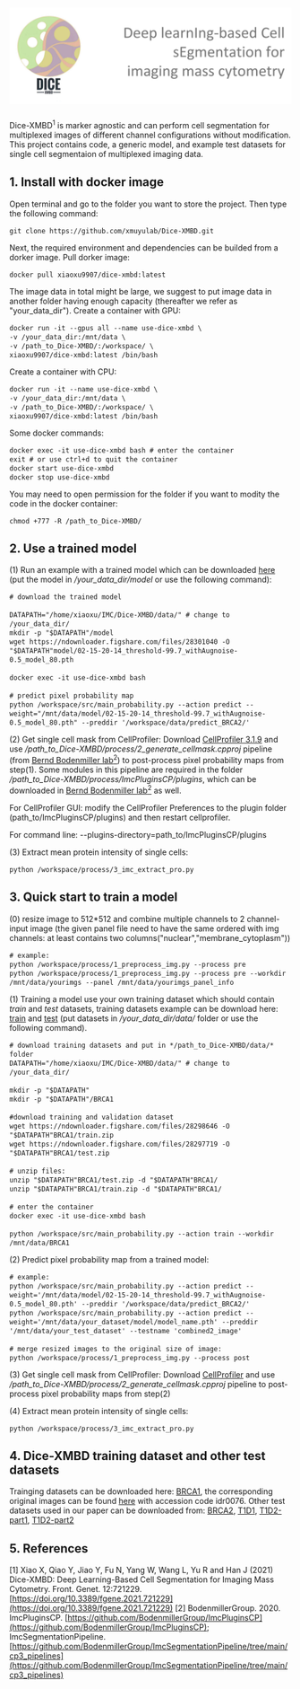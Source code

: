 # ![image](https://raw.githubusercontent.com/xmuyulab/Dice-XMBD/main/figure/Dice-XMBD.jpg)
[comment]:<img src="https://raw.githubusercontent.com/xmuyulab/Dice-XMBD/main/figure/Dice-XMBD.jpg" align=center />
Dice-XMBD<sup>1</sup> is marker agnostic and can perform cell segmentation for multiplexed images of different channel configurations without modification. This project contains code, a generic model, and example test datasets for single cell segmentaion of multiplexed imaging data. 

## 1. Install with docker image
Open terminal and go to the folder you want to store the project. Then type the following command:
```
git clone https://github.com/xmuyulab/Dice-XMBD.git
```

Next, the required environment and dependencies can be builded from a dorker image.
Pull dorker image:
```
docker pull xiaoxu9907/dice-xmbd:latest
```

The image data in total might be large, we suggest to put image data in another folder having enough capacity (thereafter we refer as "your_data_dir").
Create a container with GPU:
```
docker run -it --gpus all --name use-dice-xmbd \
-v /your_data_dir:/mnt/data \
-v /path_to_Dice-XMBD/:/workspace/ \
xiaoxu9907/dice-xmbd:latest /bin/bash
```

Create a container with CPU:
```
docker run -it --name use-dice-xmbd \
-v /your_data_dir:/mnt/data \
-v /path_to_Dice-XMBD/:/workspace/ \
xiaoxu9907/dice-xmbd:latest /bin/bash
```

Some docker commands:
```
docker exec -it use-dice-xmbd bash # enter the container
exit # or use ctrl+d to quit the container
docker start use-dice-xmbd
docker stop use-dice-xmbd
```

You may need to open permission for the folder if you want to modity the code in the docker container:
```
chmod +777 -R /path_to_Dice-XMBD/
```

## 2. Use a trained model
(1) Run an example with a trained model which can be downloaded [here](https://ndownloader.figshare.com/files/28301040) (put the model in */your_data_dir/model* or use the following command):
```
# download the trained model

DATAPATH="/home/xiaoxu/IMC/Dice-XMBD/data/" # change to /your_data_dir/
mkdir -p "$DATAPATH"/model
wget https://ndownloader.figshare.com/files/28301040 -O "$DATAPATH"model/02-15-20-14_threshold-99.7_withAugnoise-0.5_model_80.pth

docker exec -it use-dice-xmbd bash

# predict pixel probability map
python /workspace/src/main_probability.py --action predict --weight="/mnt/data/model/02-15-20-14_threshold-99.7_withAugnoise-0.5_model_80.pth" --preddir '/workspace/data/predict_BRCA2/'
```

(2) Get single cell mask from CellProfiler:
Download [CellProfiler 3.1.9](https://cellprofiler.org/previous-releases) and use */path_to_Dice-XMBD/process/2_generate_cellmask.cpproj* pipeline (from [Bernd Bodenmiller lab<sup>2</sup>](https://github.com/BodenmillerGroup/ImcSegmentationPipeline/tree/main/cp3_pipelines)) to post-process pixel probability maps from step(1). Some modules in this pipeline are required in the folder */path_to_Dice-XMBD/process/ImcPluginsCP/plugins*, which can be downloaded in [Bernd Bodenmiller lab<sup>2</sup>](https://github.com/BodenmillerGroup/ImcPluginsCP) as well. 

For CellProfiler GUI: modify the CellProfiler Preferences to the plugin folder (path_to/ImcPluginsCP/plugins) and then restart cellprofiler.

For command line: --plugins-directory=path_to/ImcPluginsCP/plugins


(3) Extract mean protein intensity of single cells:
```
python /workspace/process/3_imc_extract_pro.py 
```


## 3. Quick start to train a model
(0) resize image to 512*512 and combine multiple channels to 2 channel-input image (the given panel file need to have the same ordered with img channels: at least contains two columns("nuclear","membrane_cytoplasm"))
```
# example: 
python /workspace/process/1_preprocess_img.py --process pre
python /workspace/process/1_preprocess_img.py --process pre --workdir /mnt/data/yourimgs --panel /mnt/data/yourimgs_panel_info
```

(1) Training a model use your own training dataset which should contain *train* and *test* datasets, training datasets example can be download here: [train](https://ndownloader.figshare.com/files/28298646) and [test](https://ndownloader.figshare.com/files/28297719) (put datasets in */your_data_dir/data/* folder or use the following command).
```
# download training datasets and put in */path_to_Dice-XMBD/data/* folder
DATAPATH="/home/xiaoxu/IMC/Dice-XMBD/data/" # change to /your_data_dir/

mkdir -p "$DATAPATH"
mkdir -p "$DATAPATH"/BRCA1

#download training and validation dataset
wget https://ndownloader.figshare.com/files/28298646 -O "$DATAPATH"BRCA1/train.zip
wget https://ndownloader.figshare.com/files/28297719 -O "$DATAPATH"BRCA1/test.zip

# unzip files:
unzip "$DATAPATH"BRCA1/test.zip -d "$DATAPATH"BRCA1/
unzip "$DATAPATH"BRCA1/train.zip -d "$DATAPATH"BRCA1/

# enter the container
docker exec -it use-dice-xmbd bash

python /workspace/src/main_probability.py --action train --workdir /mnt/data/BRCA1
```

(2) Predict pixel probability map from a trained model:
```
# example: 
python /workspace/src/main_probability.py --action predict --weight='/mnt/data/model/02-15-20-14_threshold-99.7_withAugnoise-0.5_model_80.pth' --preddir '/workspace/data/predict_BRCA2/'
python /workspace/src/main_probability.py --action predict --weight='/mnt/data/your_dataset/model/model_name.pth' --preddir '/mnt/data/your_test_dataset' --testname 'combined2_image'

# merge resized images to the original size of image:
python /workspace/process/1_preprocess_img.py --process post
```

(3) Get single cell mask from CellProfiler:
Download [CellProfiler](https://cellprofiler.org/previous-releases) and use */path_to_Dice-XMBD/process/2_generate_cellmask.cpproj* pipeline to post-process pixel probability maps from step(2)

(4) Extract mean protein intensity of single cells:
```
python /workspace/process/3_imc_extract_pro.py 
```


## 4. Dice-XMBD training dataset and other test datasets
Trainging datasets can be downloaded here: [BRCA1](https://ndownloader.figshare.com/files/28298646), the corresponding original images can be found [here](https://idr.openmicroscopy.org/about/download.html) with accession code idr0076. 
Other test datasets used in our paper can be downloaded from: [BRCA2](https://zenodo.org/record/3518284#.YLnmlS8RquU), [T1D1](https://data.mendeley.com/datasets/cydmwsfztj/1), [T1D2-part1](https://data.mendeley.com/datasets/9b262xmtm9/1), [T1D2-part2](https://data.mendeley.com/datasets/xbxnfg2zfs/1)


## 5. References
[1] Xiao X, Qiao Y, Jiao Y, Fu N, Yang W, Wang L, Yu R and Han J (2021) Dice-XMBD: Deep Learning-Based Cell Segmentation for Imaging Mass Cytometry. Front. Genet. 12:721229. [https://doi.org/10.3389/fgene.2021.721229](https://doi.org/10.3389/fgene.2021.721229)
[2] BodenmillerGroup. 2020. ImcPluginsCP. [https://github.com/BodenmillerGroup/ImcPluginsCP](https://github.com/BodenmillerGroup/ImcPluginsCP); ImcSegmentationPipeline. [https://github.com/BodenmillerGroup/ImcSegmentationPipeline/tree/main/cp3_pipelines](https://github.com/BodenmillerGroup/ImcSegmentationPipeline/tree/main/cp3_pipelines)


